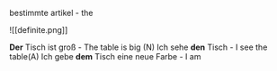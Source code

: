bestimmte artikel - the 

![[definite.png]]


**Der** Tisch ist groß - The table is big (N)
Ich sehe **den** Tisch - I see the table(A)
Ich gebe **dem** Tisch eine neue Farbe - I am 